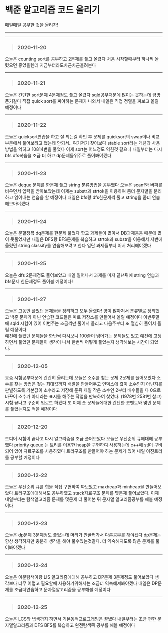 # 백준 알고리즘 코드 올리기
매일매일 공부한 것을 올리자!


---
***

> ### 2020-11-20

오늘은 counting sort를 공부하고 2문제를 풀고 올렸다 처음 시작할때부터 하나씩 올렸으면 좋았을텐데 지금부터라도차근차근올려본다

---

> ### 2020-11-21

오늘은 간단한 sort문제 4문제정도 풀고 올렸다 sqld공부때문에 많이는 못하는데 금방 푼거같다 직접 quick sort를 짜야하는 문제가 나와서
 내일은 직접 정렬을 짜보고 올릴예정이다

---

> ### 2020-11-22
오늘은 quicksort연습을 하고 잘 되는걸 확인 후 문제를 quicksort의 swap이나 비교부분에서 풀어보려고 했는데 안되서.. 여기저기 찾아보다 
stable sort라는 개념과 사용방법을 익히고 10814번을 풀었다 이제 sort는
어느정도 익힌것 같으니 내일부터는 다시 bfs dfs복습을 조금 더 하고 dp문제들위주로 풀어봐야겠다

---

> ### 2020-11-23

오늘은 deque 문제를 한문제 풀고 string 분류방법을 공부했다 오늘은 scanf와 버퍼를 비우면서 입력을 받아보았는데
이제는 substr과 strtok을 이용하여 좀더 문자열을 분리하고 읽어내는 연습을 할 예정이다
내일은 bfs랑 dfs한문제씩 풀고 string을 좀더 연습해보아야겠다

---

> ### 2020-11-24

오늘은 분할정복 dq문제를 한문제 풀었다 학교 과제들이 많아서 DB과제등등 때문에 많이 못풀었지만 내일은 DFS랑 BFS문제를 복습하고 strtok과 substr을 이용해서 저번에 올렸던
string classify를 연습해보려고 한다 일단 과제들부터 어서 처리해야겠다

---

> ### 2020-11-25

오늘은 dfs 2문제정도 풀어보았고 내일 일어나서 과제를 마저 끝낸뒤에 string 연습과 bfs문제 한문제정도 풀어볼 예정이다! 

---

>### 2020-11-27

오늘은 그동안 풀었던 문제들을 정리하고 모두 올렸다! 양이 많아져서 분류별로 정리했고 백준 문제가 아닌 연습한 코드들은 따로 저장소를 만들어서 올릴 예정이다
이번주말에 sqld 시험이 있어 이번주는 조금씩만 풀어서 올리고 다음주부터 또 열심히 풀어서 올릴 예정이다  
예전에 풀었던 문제들을 한번씩 다시보니 100줄이 넘어가는 문제들도 있고 예전에 고생하면서 풀었던 문제들이 생각이 나서 한번씩 어떻게 풀었는지 생각해보는 시간이 되었다.

---

>### 2020-12-05

요즘 시험공부때문에 간간히 올리는데 오늘은 소수를 찾는 문제 2문제를 풀어보았다 소수를 찾는 방법은 첮는 최대값까지 배열을 만들어두고 인덱스에 값이 소수인지 아닌지를 
판별하도록 기본값이 소수라고 저장해 둔뒤 제일 작은 소수인 2부터 배수들을 다 0으로 바꾸어 소수가 아니라는 표시를 해주는 작업을 만복하여 찾았다. (1978번 2581번 참고)
시험 끝나고 꾸준히 업로드 하겠다 또 이제 푼 문제들에대한 간단한 코멘트와 몇번 문제를 풀었는지도 적을 예정이다


---

>### 2020-12-20

드디어 시험이 끝나고 다시 알고리즘을 조금 풀어보았다 오늘은 우선순위 큐에대해 공부했다 priority queue 는 트리를 이용한 heap을 구현하여 사용하는데 c++에 stl이 구비되어 있어
자료구조를 사용하였다 트리구조를 만들어야 하는 문제가 있어 내일 이진트리를 공부할 예정이다

---

>### 2020-12-22

오늘은 우선순위 큐를 힙을 직접 구현하여 짜보았고 maxheap과 minheap을 만들어보았다 트리구조에대해서도 공부하였고 stack자료구조 문제를 몇문제 풀어보았다. 이제내일부터는 탐색알고리즘 문제를
몇문제 더 풀어본 뒤 문자열 알고리즘공부를 해볼 예정이다

---

>### 2020-12-23

오늘은 dp문제 3문제정도 풀었는데 머리가 안굴러가서 다른공부를 해야겠다 dp문제는 항상 생각하지만 충분히 생각을 해야 풀수있는것같다. 더 익숙해지도록 많은 문제를 풀어봐야겠다

---

>### 2020-12-24

오늘은 이분탐색이랑 LIS 알고리즘에대해 공부하고 DP문제 3문제정도 풀어보았다 생각보다 너무 어렵고 필요할때 사용하기위해서는 조금더 익숙해져봐야겠다 내일은
DP문제를 조금더연습하고 문자열알고리즘을 공부해볼 예정이다 

---

>### 2020-12-25

오늘은 LCS와 냅색까지 하면서 기본동적프로그래밍은 끝냈다 내일부터는 조금 편한 문자열알고리즘과 DFS BFS를 복습하고 완전탐색쪽 공부를 해볼 예정이다
